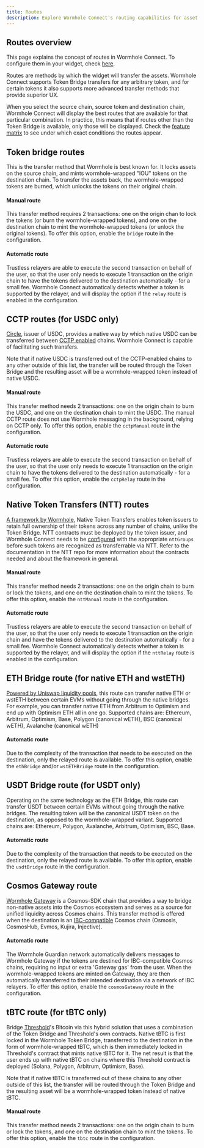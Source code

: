 ```yaml
---
title: Routes
description: Explore Wormhole Connect's routing capabilities for asset transfers, featuring Token Bridge, CCTP, NTT, and various blockchain-specific routes for optimal UX. 
---
```


## Routes overview

This page explains the concept of routes in Wormhole Connect. To configure them in your widget, check [here](../connect/configuration.md).

Routes are methods by which the widget will transfer the assets. Wormhole Connect supports Token Bridge transfers for any arbitrary token, and for certain tokens it also supports more advanced transfer methods that provide superior UX.

When you select the source chain, source token and destination chain, Wormhole Connect will display the best routes that are available for that particular combination. In practice, this means that if routes other than the Token Bridge is available, only those will be displayed. Check the [feature matrix](./features.md) to see under which exact conditions the routes appear.

## Token bridge routes

This is the transfer method that Wormhole is best known for. It locks assets on the source chain, and mints wormhole-wrapped "IOU" tokens on the destination chain. To transfer the assets back, the wormhole-wrapped tokens are burned, which unlocks the tokens on their original chain.

#### Manual route
This transfer method requires 2 transactions: one on the origin chan to lock the tokens (or burn the wormhole-wrapped tokens), and one on the destination chain to mint the wormhole-wrapped tokens (or unlock the original tokens). To offer this option, enable the `bridge` route in the configuration.

#### Automatic route
Trustless relayers are able to execute the second transaction on behalf of the user, so that the user only needs to execute 1 transaction on the origin chain to have the tokens delivered to the destination automatically - for a small fee. Wormhole Connect automatically detects whether a token is supported by the relayer, and will display the option if the `relay` route is enabled in the configuration.

## CCTP routes (for USDC only)
 
[Circle](https://www.circle.com/en/), issuer of USDC, provides a native way by which native USDC can be transferred between [CCTP enabled](https://www.circle.com/en/cross-chain-transfer-protocol) chains. Wormhole Connect is capable of facilitating such transfers.

Note that if native USDC is transferred out of the CCTP-enabled chains to any other outside of this list, the transfer will be routed through the Token Bridge and the resulting asset will be a wormhole-wrapped token instead of native USDC.

#### Manual route
This transfer method needs 2 transactions: one on the origin chain to burn the USDC, and one on the destination chain to mint the USDC. The manual CCTP route does not use Wormhole messaging in the background, relying on CCTP only. To offer this option, enable the `cctpManual` route in the configuration.

#### Automatic route
Trustless relayers are able to execute the second transaction on behalf of the user, so that the user only needs to execute 1 transaction on the origin chain to have the tokens delivered to the destination automatically - for a small fee. To offer this option, enable the `cctpRelay` route in the configuration.

## Native Token Transfers (NTT) routes

[A framework by Wormhole](https://github.com/wormhole-foundation/example-native-token-transfers), Native Token Transfers enables token issuers to retain full ownership of their tokens across any number of chains, unlike the Token Bridge. NTT contracts must be deployed by the token issuer, and Wormhole Connect needs to be [configured](./configuration.md) with the appropriate `nttGroups` before such tokens are recognized as transferrable via NTT. Refer to the documentation in the NTT repo for more information about the contracts needed and about the framework in general.

#### Manual route
This transfer method needs 2 transactions: one on the origin chain to burn or lock the tokens, and one on the destination chain to mint the tokens. To offer this option, enable the `nttManual` route in the configuration.

#### Automatic route
Trustless relayers are able to execute the second transaction on behalf of the user, so that the user only needs to execute 1 transaction on the origin chain and have the tokens delivered to the destination automatically - for a small fee. Wormhole Connect automatically detects whether a token is supported by the relayer, and will display the option if the `nttRelay` route is enabled in the configuration.

## ETH Bridge route (for native ETH and wstETH)

[Powered by Uniswap liquidity pools](https://github.com/wormhole-foundation/example-uniswap-liquidity-layer), this route can transfer native ETH or wstETH between certain EVMs without going through the native bridges. For example, you can transfer native ETH from Arbitrum to Optimism and end up with Optimism ETH all in one go. Supported chains are: Ethereum, Arbitrum, Optimism, Base, Polygon (canonical wETH), BSC (canonical wETH), Avalanche (canonical wETH)

#### Automatic route
Due to the complexity of the transaction that needs to be executed on the destination, only the relayed route is available. To offer this option, enable the `ethBridge` and/or `wstETHBridge` route in the configuration.

## USDT Bridge route (for USDT only)

Operating on the same technology as the ETH Bridge, this route can transfer USDT between certain EVMs without going through the native bridges. The resulting token will be the canonical USDT token on the destination, as opposed to the wormhole-wrapped variant. Supported chains are: Ethereum, Polygon, Avalanche, Arbitrum, Optimism, BSC, Base.

#### Automatic route
Due to the complexity of the transaction that needs to be executed on the destination, only the relayed route is available. To offer this option, enable the `usdtBridge` route in the configuration.

## Cosmos Gateway route

[Wormhole Gateway](https://docs.wormhole.com/wormhole/explore-wormhole/gateway) is a Cosmos-SDK chain that provides a way to bridge non-native assets into the Cosmos ecosystem and serves as a source for unified liquidity across Cosmos chains. This transfer method is offered when the destination is an [IBC-compatible](https://cosmos.network/ibc/) Cosmos chain (Osmosis, CosmosHub, Evmos, Kujira, Injective).

#### Automatic route
The Wormhole Guardian network automatically delivers messages to Wormhole Gateway if the tokens are destined for IBC-compatible Cosmos chains, requiring no input or extra 'Gateway gas' from the user. When the wormhole-wrapped tokens are minted on Gateway, they are then automatically transferred to their intended destination via a network of IBC relayers. To offer this option, enable the `cosmosGateway` route in the configuration.

## tBTC route (for tBTC only)

Bridge [Threshold](https://threshold.network/)'s Bitcoin via this hybrid solution that uses a combination of the Token Bridge and Threshold's own contracts. Native tBTC is first locked in the Wormhole Token Bridge, transferred to the destination in the form of wormhole-wrapped tBTC, which is then immediately locked in Threshold's contract that mints native tBTC for it. The net result is that the user ends up with native tBTC on chains where this Threshold contract is deployed (Solana, Polygon, Arbitrum, Optimism, Base).

Note that if native tBTC is transferred out of these chains to any other outside of this list, the transfer will be routed through the Token Bridge and the resulting asset will be a wormhole-wrapped token instead of native tBTC.

#### Manual route
This transfer method needs 2 transactions: one on the origin chain to burn or lock the tokens, and one on the destination chain to mint the tokens. To offer this option, enable the `tbtc` route in the configuration.
